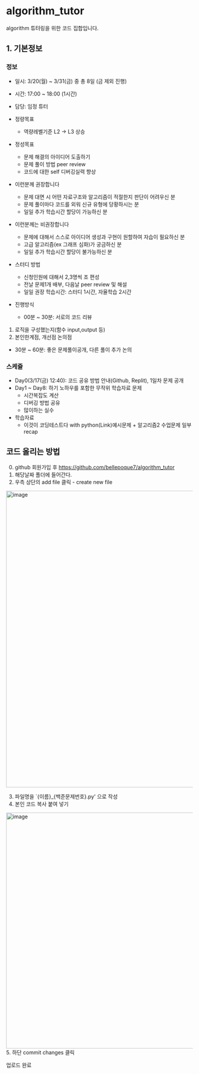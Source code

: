 # algorithm_tutor
algorithm 튜텨링을 위한 코드 집합입니다.

## 1. 기본정보

### 정보
  - 일시: 3/20(월) ~ 3/31(금) 중 총 8일 (금 제외 진행)
  - 시간: 17:00 ~ 18:00 (1시간) 
  - 담당: 임정 튜터
  - 정량목표
    - 역량레벨기준 L2 -> L3 상승
  - 정성목표
    - 문제 해결의 아이디어 도출하기
    - 문제 풀이 방법 peer review
    - 코드에 대한 self 디버깅실력 향상

  - 이런분께 권장합니다
    - 문제 대면 시 어떤 자료구조와 알고리즘이 적절한지 판단이 어려우신 분
    - 문제 풀이마다 코드를 외워 신규 유형에 당황하시는 분
    - 일일 추가 학습시간 할당이 가능하신 분
  - 이런분께는 비권장합니다
    - 문제에 대해서 스스로 아이디어 생성과 구현이 원할하여 자습이 필요하신 분
    - 고급 알고리즘(ex 그래프 심화)가 궁금하신 분
    - 일일 추가 학습시간 할당이 불가능하신 분

  - 스터디 방법
    - 신청인원에 대해서 2,3명씩 조 편성
    - 전날 문제1개 배부, 다음날 peer review 및 해설
    - 일일 권장 학습시간: 스터디 1시간,  자율학습 2시간
  - 진행방식
    - 00분 ~ 30분: 서로의 코드 리뷰
  1) 로직을 구성했는지(함수 input,output 등)
  2) 본인한계점, 개선점 논의점
  - 30분 ~ 60분: 좋은 문제풀이공개, 다른 풀이 추가 논의

### 스케쥴
- Day0(3/17(금) 12:40): 코드 공유 방법 안내(Github, Replit), 1일차 문제 공개
- Day1 ~ Day8: 하기 노하우를 포함한 무작위 학습자료 문제
    - 시간복잡도 계산
    - 디버깅 방법 공유
    - 많이하는 실수
- 학습자료
    - 이것이 코딩테스트다 with python(Link)예시문제 + 알고리즘2 수업문제 일부 recap


## 코드 올리는 방법

0. github 회원가입 후 https://github.com/bellepoque7/algorithm_tutor 
1. 해당날짜 폴더에 들어간다.
2. 우측 상단의 add file 클릭 - create new file

<img width="800" alt="image" src="https://user-images.githubusercontent.com/39439424/225250450-877c3ca9-5102-4824-974e-872cf69c12fb.png">

3. 파일명을 `{이름}_{백준문제번호}.py' 으로 작성
4. 본인 코드 복사 붙여 넣기

<img width="636" alt="image" src="https://user-images.githubusercontent.com/39439424/225250861-410c5aca-6f09-4300-a97d-351b882c9125.png">
5. 하단 commit changes 클릭

업로드 완료

